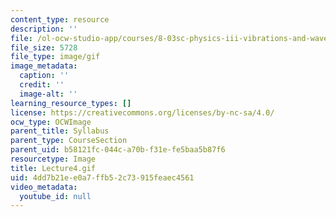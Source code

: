 ```yaml
---
content_type: resource
description: ''
file: /ol-ocw-studio-app/courses/8-03sc-physics-iii-vibrations-and-waves-fall-2016/4dd7b21ee0a7ffb52c73915feaec4561_Lecture4.gif
file_size: 5728
file_type: image/gif
image_metadata:
  caption: ''
  credit: ''
  image-alt: ''
learning_resource_types: []
license: https://creativecommons.org/licenses/by-nc-sa/4.0/
ocw_type: OCWImage
parent_title: Syllabus
parent_type: CourseSection
parent_uid: b58121fc-044c-a70b-f31e-fe5baa5b87f6
resourcetype: Image
title: Lecture4.gif
uid: 4dd7b21e-e0a7-ffb5-2c73-915feaec4561
video_metadata:
  youtube_id: null
---
```

